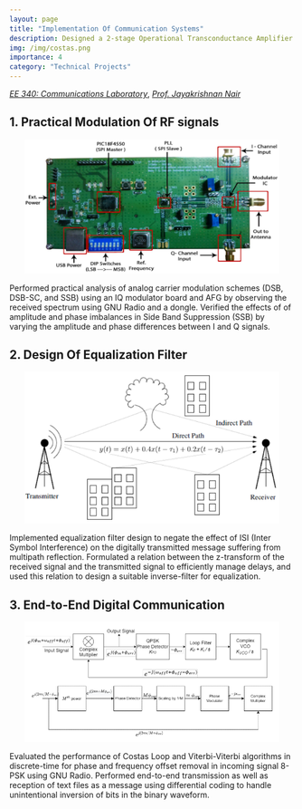 ```yaml
---
layout: page
title: "Implementation Of Communication Systems"
description: Designed a 2-stage Operational Transconductance Amplifier for the specified parameters and implemented it using Cadence Virtuoso
img: /img/costas.png
importance: 4
category: "Technical Projects"
---
```


  [_EE 340: Communications Laboratory_](https://www.ee.iitb.ac.in/web/course_lists/ee-340-communications-laboratory/), [_Prof. Jayakrishnan Nair_](https://www.ee.iitb.ac.in/~jayakrishnan.nair/) 

## 1. Practical Modulation Of RF signals 
<p align="center">
    <img width="450"  src="/assets/img/IQ-modulator.png">
</p>

Performed practical analysis of analog carrier modulation schemes (DSB, DSB-SC, and SSB) using an IQ modulator board and AFG by observing the received spectrum using GNU Radio and a dongle. Verified the effects of of amplitude and phase imbalances in Side Band Suppression (SSB) by varying the amplitude and phase differences between I and Q signals.

## 2. Design Of Equalization Filter 
<p align="center">
    <img width="450"  src="/assets/img/Multi-path.png">
</p>
Implemented equalization filter design to negate the effect of ISI (Inter Symbol Interference) on the digitally transmitted message suffering from multipath reflection. Formulated a relation between the z-transform of the received signal and the transmitted signal to efficiently manage delays, and used this relation to design a suitable inverse-filter for equalization.

## 3. End-to-End Digital Communication
<p align="center">
    <img width="450"  src="/assets/img/costas.png">
</p>
Evaluated the performance of Costas Loop and Viterbi-Viterbi algorithms in discrete-time for phase and frequency offset removal in incoming signal 8-PSK using GNU Radio. Performed end-to-end transmission as well as reception of text files as a message using differential coding to handle unintentional inversion of bits in the binary waveform.
